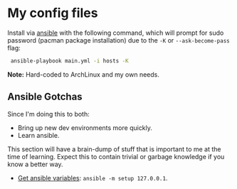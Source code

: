 My config files
===============

Install via [ansible](http://docs.ansible.com/ansible/) with the following
command, which will prompt for sudo password (pacman package installation) due
to the `-K` or `--ask-become-pass` flag:

```bash
 ansible-playbook main.yml -i hosts -K
```

**Note:** Hard-coded to ArchLinux and my own needs.

Ansible Gotchas
---------------

Since I'm doing this to both:

* Bring up new dev environments more quickly.
* Learn ansible.

This section will have a brain-dump of stuff that is important to me at the
time of learning. Expect this to contain trivial or garbage knowledge if you
know a better way.

* [Get ansible variables](http://stackoverflow.com/questions/18839509/where-can-i-get-a-list-of-ansible-pre-defined-variables):
  `ansible -m setup 127.0.0.1`.
